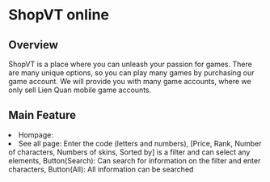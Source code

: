 <h1>ShopVT online</h1> 

<h2>Overview</h2>
ShopVT is a place where you can unleash your passion for games. There are many unique options, so you can play many games by purchasing our game account. We will provide you with many game accounts, where we only sell Lien Quan mobile game accounts.

<h2>Main Feature</h2>
<li>Hompage:</li>
<li>See all page: Enter the code (letters and numbers), [Price, Rank, Number of characters, Numbers of skins, Sorted by] is a filter and can select any elements, 
Button(Search): Can search for information on the filter and enter characters,
Button(All): All information can be searched</li>
